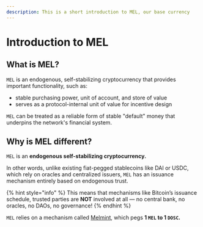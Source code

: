 ```yaml
---
description: This is a short introduction to MEL, our base currency
---
```


# Introduction to MEL

## What is MEL?

`MEL` is an endogenous, self-stabilizing cryptocurrency that provides important functionality, such as:

* stable purchasing power, unit of account, and store of value
* serves as a protocol-internal unit of value for incentive design

`MEL` can be treated as a reliable form of stable "default" money that underpins the network's financial system.

## Why is MEL different?&#x20;

`MEL` is an **endogenous self-stabilizing cryptocurrency.**&#x20;

In other words, unlike existing fiat-pegged stablecoins like DAI or USDC, which rely on oracles and centralized issuers, `MEL` has an issuance mechanism entirely based on endogenous trust.

{% hint style="info" %}
This means that mechanisms like Bitcoin’s issuance schedule, trusted parties are **NOT** involved at all — no central bank, no oracles, no DAOs, no governance!&#x20;
{% endhint %}

`MEL` relies on a mechanism called [Melmint](getting-tokens/minting-mel-with-melminter.md), which pegs **1 `MEL` to 1 `DOSC`.**&#x20;







